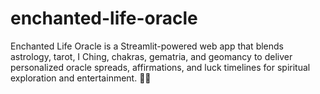 # enchanted-life-oracle
Enchanted Life Oracle is a Streamlit-powered web app that blends astrology, tarot, I Ching, chakras, gematria, and geomancy to deliver personalized oracle spreads, affirmations, and luck timelines for spiritual exploration and entertainment. 🔮✨

